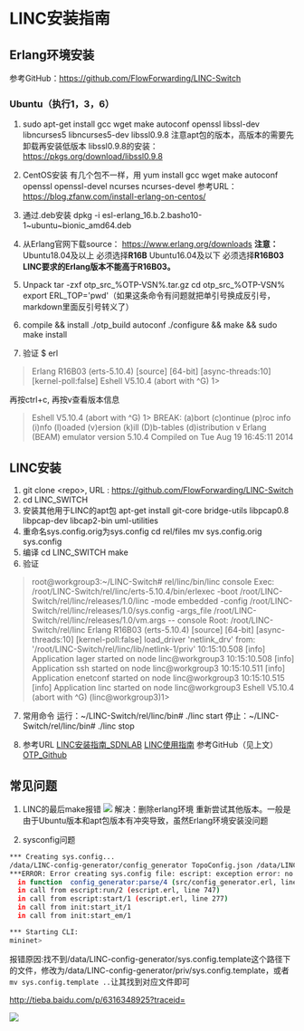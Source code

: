 # LINC安装指南

## Erlang环境安装
参考GitHub：https://github.com/FlowForwarding/LINC-Switch

### Ubuntu（执行1，3，6）
1. sudo apt-get install gcc wget make autoconf openssl libssl-dev libncurses5 libncurses5-dev libssl0.9.8
注意apt包的版本，高版本的需要先卸载再安装低版本
libssl0.9.8的安装：https://pkgs.org/download/libssl0.9.8

2. CentOS安装 有几个包不一样，用
yum install gcc wget make autoconf openssl openssl-devel ncurses ncurses-devel
参考URL：https://blog.zfanw.com/install-erlang-on-centos/

3. 通过.deb安装
dpkg -i esl-erlang_16.b.2.basho10-1~ubuntu~bionic_amd64.deb

2. 从Erlang官网下载source：
https://www.erlang.org/downloads
**注意：**
Ubuntu18.04及以上 必须选择**R16B**
Ubuntu16.04及以下 必须选择**R16B03**
**LINC要求的Erlang版本不能高于R16B03。**

4. Unpack
tar -zxf otp_src_%OTP-VSN%.tar.gz
cd otp_src_%OTP-VSN%
export ERL_TOP='pwd'（如果这条命令有问题就把单引号换成反引号，markdown里面反引号转义了）

5. compile && install
./otp_build autoconf
./configure && make && sudo make install

6. 验证
$ erl
> Erlang R16B03 (erts-5.10.4) [source] [64-bit] [async-threads:10] [kernel-poll:false]
Eshell V5.10.4  (abort with ^G)
1> 

再按ctrl+c, 再按v查看版本信息
> Eshell V5.10.4  (abort with ^G)
1> 
BREAK: (a)bort (c)ontinue (p)roc info (i)nfo (l)oaded
(v)ersion (k)ill (D)b-tables (d)istribution
v
Erlang (BEAM) emulator version 5.10.4
Compiled on Tue Aug 19 16:45:11 2014

## LINC安装
1. git clone \<repo>, 
URL : https://github.com/FlowForwarding/LINC-Switch
2. cd LINC_SWITCH
3. 安装其他用于LINC的apt包
apt-get install git-core bridge-utils libpcap0.8 libpcap-dev libcap2-bin uml-utilities
4. 重命名sys.config.orig为sys.config
cd rel/files
mv sys.config.orig sys.config
5. 编译
cd LINC_SWITCH
make
6. 验证
> root@workgroup3:~/LINC-Switch# rel/linc/bin/linc console
Exec: /root/LINC-Switch/rel/linc/erts-5.10.4/bin/erlexec -boot /root/LINC-Switch/rel/linc/releases/1.0/linc -mode embedded -config /root/LINC-Switch/rel/linc/releases/1.0/sys.config -args_file /root/LINC-Switch/rel/linc/releases/1.0/vm.args -- console
Root: /root/LINC-Switch/rel/linc
Erlang R16B03 (erts-5.10.4) [source] [64-bit] [async-threads:10] [kernel-poll:false]
load_driver 'netlink_drv' from: '/root/LINC-Switch/rel/linc/lib/netlink-1/priv'
10:15:10.508 [info] Application lager started on node linc@workgroup3
10:15:10.508 [info] Application ssh started on node linc@workgroup3
10:15:10.511 [info] Application enetconf started on node linc@workgroup3
10:15:10.515 [info] Application linc started on node linc@workgroup3
Eshell V5.10.4  (abort with ^G)
(linc@workgroup3)1> 

7. 常用命令
运行：~/LINC-Switch/rel/linc/bin# ./linc start
停止：~/LINC-Switch/rel/linc/bin# ./linc stop

8. 参考URL
[LINC安装指南_SDNLAB](https://www.sdnlab.com/13326.html)
[LINC使用指南](https://www.sdnlab.com/13375.html)
参考GitHub（见上文）
[OTP_Github](https://github.com/erlang/otp/blob/maint/HOWTO/INSTALL.md)


## 常见问题
1. LINC的最后make报错
![](_v_images/20191016110247647_26854.png)
解决：删除erlang环境 重新尝试其他版本。一般是由于Ubuntu版本和apt包版本有冲突导致，虽然Erlang环境安装没问题

2. sysconfig问题
```bash
*** Creating sys.config...
/data/LINC-config-generator/config_generator TopoConfig.json /data/LINC-config-generator/sys.config.template 127.0.0.1 6653
***ERROR: Error creating sys.config file: escript: exception error: no match of right hand side value {error,enoent}
  in function  config_generator:parse/4 (src/config_generator.erl, line 46)
  in call from escript:run/2 (escript.erl, line 747)
  in call from escript:start/1 (escript.erl, line 277)
  in call from init:start_it/1 
  in call from init:start_em/1 

*** Starting CLI:
mininet> 
```

报错原因:找不到/data/LINC-config-generator/sys.config.template这个路径下的文件，修改为/data/LINC-config-generator/priv/sys.config.template，或者    `mv sys.config.template ..`让其找到对应文件即可



http://tieba.baidu.com/p/6316348925?traceid=

![](_v_images/20191104151758077_24013.png)